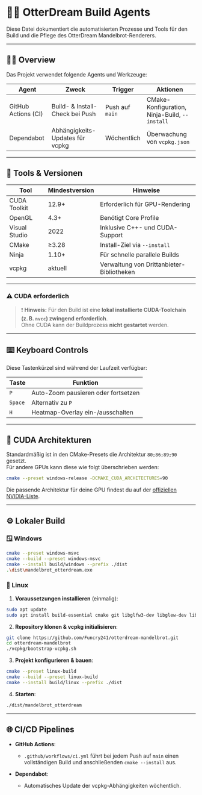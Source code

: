 <!-- Datei: AGENTS.md -->
<!-- Zeilen: 110 -->
<!-- 🐭 Maus-Kommentar: Dokumentiert Buildprozesse und Toolchains für OtterDream. Jetzt mit Hotkey-Doku und CUDA-Architektur-Hinweis. Schneefuchs flüstert: „Ein Agent kennt auch die versteckten Knöpfe.“ -->

# 👩‍💻 OtterDream Build Agents

Diese Datei dokumentiert die automatisierten Prozesse und Tools für den Build und die Pflege des OtterDream Mandelbrot-Renderers.

---

## 🧑‍🔬 Overview

Das Projekt verwendet folgende Agents und Werkzeuge:

| Agent               | Zweck                           | Trigger         | Aktionen                                   |
| ------------------- | ------------------------------- | --------------- | ------------------------------------------ |
| GitHub Actions (CI) | Build- & Install-Check bei Push | Push auf `main` | CMake-Konfiguration, Ninja-Build, `--install` |
| Dependabot          | Abhängigkeits-Updates für vcpkg | Wöchentlich     | Überwachung von `vcpkg.json`               |

---

## 🧰 Tools & Versionen

| Tool          | Mindestversion | Hinweise                                  |
| ------------- | -------------- | ----------------------------------------- |
| CUDA Toolkit  | 12.9+          | Erforderlich für GPU-Rendering            |
| OpenGL        | 4.3+           | Benötigt Core Profile                     |
| Visual Studio | 2022           | Inklusive C++- und CUDA-Support           |
| CMake         | ≥3.28          | Install-Ziel via `--install`              |
| Ninja         | 1.10+          | Für schnelle parallele Builds             |
| vcpkg         | aktuell        | Verwaltung von Drittanbieter-Bibliotheken |

---

### ⚠️ CUDA erforderlich

> ❗ **Hinweis:** Für den Build ist eine **lokal installierte CUDA-Toolchain (z. B. `nvcc`) zwingend erforderlich**.  
> Ohne CUDA kann der Buildprozess **nicht gestartet** werden.

---

## ⌨️ Keyboard Controls

Diese Tastenkürzel sind während der Laufzeit verfügbar:

| Taste     | Funktion                                |
|-----------|-----------------------------------------|
| `P`       | Auto-Zoom pausieren oder fortsetzen     |
| `Space`   | Alternativ zu `P`                       |
| `H`       | Heatmap-Overlay ein-/ausschalten        |

---

## 🧠 CUDA Architekturen

Standardmäßig ist in den CMake-Presets die Architektur `80;86;89;90` gesetzt.  
Für andere GPUs kann diese wie folgt überschrieben werden:

```bash
cmake --preset windows-release -DCMAKE_CUDA_ARCHITECTURES=90
```

Die passende Architektur für deine GPU findest du auf der [offiziellen NVIDIA-Liste](https://developer.nvidia.com/cuda-gpus).

---

## ⚙️ Lokaler Build

### 🪟 Windows

```bash
cmake --preset windows-msvc
cmake --build --preset windows-msvc
cmake --install build/windows --prefix ./dist
.\dist\mandelbrot_otterdream.exe
```

### 🐗 Linux

1. **Voraussetzungen installieren** (einmalig):

```bash
sudo apt update
sudo apt install build-essential cmake git libglfw3-dev libglew-dev libcuda1-525
```

2. **Repository klonen & vcpkg initialisieren**:

```bash
git clone https://github.com/Funcry241/otterdream-mandelbrot.git
cd otterdream-mandelbrot
./vcpkg/bootstrap-vcpkg.sh
```

3. **Projekt konfigurieren & bauen**:

```bash
cmake --preset linux-build
cmake --build --preset linux-build
cmake --install build/linux --prefix ./dist
```

4. **Starten**:

```bash
./dist/mandelbrot_otterdream
```

---

## 🌐 CI/CD Pipelines

* **GitHub Actions**:

  * `.github/workflows/ci.yml` führt bei jedem Push auf `main` einen vollständigen Build und anschließenden `cmake --install` aus.
* **Dependabot**:

  * Automatisches Update der vcpkg-Abhängigkeiten wöchentlich.
